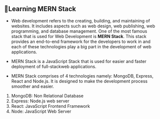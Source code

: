 ## 🎯Learning MERN Stack 
- Web development refers to the creating, building, and maintaining of websites. It includes aspects 
such as web design, web publishing, web programming, and database management. One of the most famous
stack that is used for Web Development is **MERN Stack**. This stack provides an end-to-end framework for 
the developers to work in and each of these technologies play a big part in the development of web applications.

- MERN Stack is a JavaScript Stack that is used for easier and faster deployment of full-stackweb applications.
- MERN Stack comprises of 4 technologies namely: MongoDB, Express, React and Node.js.
It is designed to make the development process smoother and easier.

1. MongoDB: Non Relational Database
2. Express: Node.js web server
3. React: JavaScript Frontend Framework
4. Node: JavaScript Web Server
